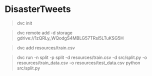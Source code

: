  # DisasterTweets

> dvc init

> dvc remote add -d storage gdrive://1zQRLy_WQodgS4MBLG57TRsl5LTuKSG5H

> dvc add resources/train.csv
 
 
> dvc run -n split -p split -d resources/train.csv -d src/split.py -o resources/train_data.csv -o resources/test_data.csv python src/split.py